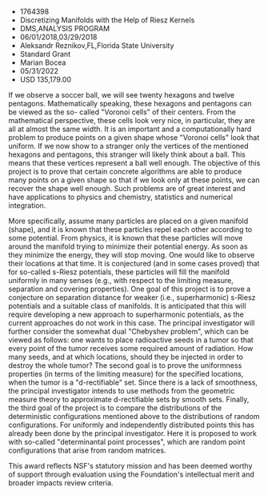 
* 1764398
* Discretizing Manifolds with the Help of Riesz Kernels
* DMS,ANALYSIS PROGRAM
* 06/01/2018,03/29/2018
* Aleksandr Reznikov,FL,Florida State University
* Standard Grant
* Marian Bocea
* 05/31/2022
* USD 135,179.00

If we observe a soccer ball, we will see twenty hexagons and twelve pentagons.
Mathematically speaking, these hexagons and pentagons can be viewed as the so-
called "Voronoi cells" of their centers. From the mathematical perspective,
these cells look very nice, in particular, they are all at almost the same
width. It is an important and a computationally hard problem to produce points
on a given shape whose "Voronoi cells" look that uniform. If we now show to a
stranger only the vertices of the mentioned hexagons and pentagons, this
stranger will likely think about a ball. This means that these vertices
represent a ball well enough. The objective of this project is to prove that
certain concrete algorithms are able to produce many points on a given shape so
that if we look only at these points, we can recover the shape well enough. Such
problems are of great interest and have applications to physics and chemistry,
statistics and numerical integration.

More specifically, assume many particles are placed on a given manifold (shape),
and it is known that these particles repel each other according to some
potential. From physics, it is known that these particles will move around the
manifold trying to minimize their potential energy. As soon as they minimize the
energy, they will stop moving. One would like to observe their locations at that
time. It is conjectured (and in some cases proved) that for so-called s-Riesz
potentials, these particles will fill the manifold uniformly in many senses
(e.g., with respect to the limiting measure, separation and covering
properties). One goal of this project is to prove a conjecture on separation
distance for weaker (i.e., superharmonic) s-Riesz potentials and a suitable
class of manifolds. It is anticipated that this will require developing a new
approach to superharmonic potentials, as the current approaches do not work in
this case. The principal investigator will further consider the somewhat dual
"Chebyshev problem", which can be viewed as follows: one wants to place
radioactive seeds in a tumor so that every point of the tumor receives some
required amount of radiation. How many seeds, and at which locations, should
they be injected in order to destroy the whole tumor? The second goal is to
prove the uniformness properties (in terms of the limiting measure) for the
specified locations, when the tumor is a "d-rectifiable" set. Since there is a
lack of smoothness, the principal investigator intends to use methods from the
geometric measure theory to approximate d-rectifiable sets by smooth sets.
Finally, the third goal of the project is to compare the distributions of the
deterministic configurations mentioned above to the distributions of random
configurations. For uniformly and independently distributed points this has
already been done by the principal investigator. Here it is proposed to work
with so-called "determinantal point processes", which are random point
configurations that arise from random matrices.

This award reflects NSF's statutory mission and has been deemed worthy of
support through evaluation using the Foundation's intellectual merit and broader
impacts review criteria.
